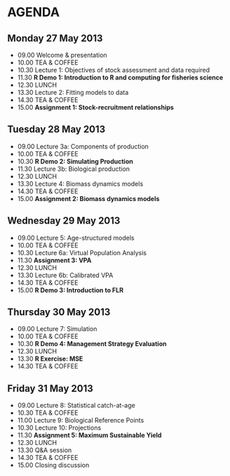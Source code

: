 # AGENDA #

## Monday 27 May 2013 ##

- 09.00 Welcome & presentation
- 10.00 TEA & COFFEE
- 10.30 Lecture 1: Objectives of stock assessment and data required
- 11.30 **R Demo 1: Introduction to R and computing for fisheries science**
- 12.30 LUNCH
- 13.30 Lecture 2: Fitting models to data
- 14.30 TEA & COFFEE
- 15.00 **Assignment 1: Stock-recruitment relationships**

## Tuesday 28 May 2013 ##

- 09.00 Lecture 3a: Components of production
- 10.00 TEA & COFFEE
- 10.30 **R Demo 2:  Simulating Production**
- 11.30 Lecture 3b: Biological production
- 12.30 LUNCH
- 13.30 Lecture 4: Biomass dynamics models
- 14.30 TEA & COFFEE
- 15.00 **Assignment 2: Biomass dynamics models**

## Wednesday 29 May 2013 ##

- 09.00 Lecture 5: Age-structured models
- 10.00 TEA & COFFEE
- 10.30 Lecture 6a: Virtual Population Analysis
- 11.30 **Assignment 3: VPA**
- 12.30 LUNCH
- 13.30 Lecture 6b: Calibrated VPA
- 14.30 TEA & COFFEE
- 15.00 **R Demo 3: Introduction to FLR**

## Thursday 30 May 2013 ##

- 09.00 Lecture 7: Simulation
- 10.00 TEA & COFFEE
- 10.30 **R Demo 4: Management Strategy Evaluation**
- 12.30 LUNCH
- 13.30 **R Exercise: MSE**
- 14.30 TEA & COFFEE

## Friday 31 May 2013 ##

- 09.00 Lecture 8: Statistical catch-at-age
- 10.30 TEA & COFFEE
- 11.00 Lecture 9: Biological Reference Points
- 10.30 Lecture 10: Projections
- 11.30 **Assignment 5: Maximum Sustainable Yield**
- 12.30 LUNCH
- 13.30 Q&A session
- 14.30 TEA & COFFEE
- 15.00 Closing discussion
